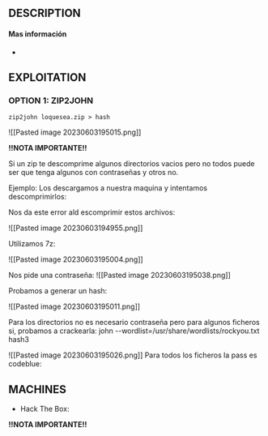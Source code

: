 
## DESCRIPTION



#### Mas información
* 


## EXPLOITATION

### OPTION 1: ZIP2JOHN

```
zip2john loquesea.zip > hash
```

![[Pasted image 20230603195015.png]]

**!!NOTA IMPORTANTE!!** 

Si un zip te descomprime algunos directorios vacios pero no todos puede ser que tenga algunos con contraseñas y otros no.

Ejemplo:
Los descargamos a nuestra maquina y intentamos descomprimirlos:

Nos da este error ald escomprimir estos archivos:

![[Pasted image 20230603194955.png]]

Utilizamos 7z:

![[Pasted image 20230603195004.png]]

Nos pide una contraseña:
![[Pasted image 20230603195038.png]]

Probamos a generar un hash:

![[Pasted image 20230603195011.png]]

Para los directorios no es necesario contraseña pero para algunos ficheros si, probamos a crackearla: john --wordlist=/usr/share/wordlists/rockyou.txt hash3

![[Pasted image 20230603195026.png]]
Para todos los ficheros la pass es codeblue: 

## MACHINES

* Hack The Box: 


**!!NOTA IMPORTANTE!!** 